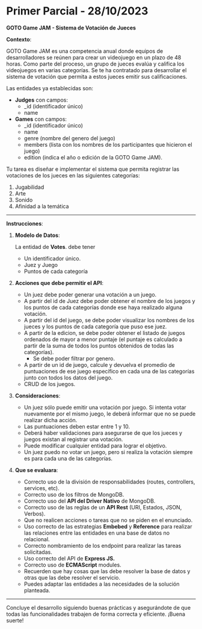# Primer Parcial - 28/10/2023

**GOTO Game JAM - Sistema de Votación de Jueces**

**Contexto**:

GOTO Game JAM es una competencia anual donde equipos de desarrolladores se reúnen para crear un videojuego en un plazo de 48 horas. Como parte del proceso, un grupo de jueces evalúa y califica los videojuegos en varias categorías. Se te ha contratado para desarrollar el sistema de votación que permita a estos jueces emitir sus calificaciones.

Las entidades ya establecidas son:

- **Judges** con campos:
    - _id (identificador único)
    - name
- **Games** con campos:
    - _id (identificador único)
    - name
    - genre (nombre del genero del juego)
    - members (lista con los nombres de los participantes que hicieron el juego)
    - edition (indica el año o edición de la GOTO Game JAM).

Tu tarea es diseñar e implementar el sistema que permita registrar las votaciones de los jueces en las siguientes categorías:

1. Jugabilidad
2. Arte
3. Sonido
4. Afinidad a la temática

---

**Instrucciones**:

1. **Modelo de Datos**:
    
    La entidad de **Votes**. debe tener
    
    - Un identificador único.
    - Juez y Juego
    - Puntos de cada categoría
2. **Acciones que debe permitir el API**:
    - Un juez debe poder generar una votación a un juego.
    - A partir del id de Juez debe poder obtener el nombre de los juegos y los puntos de cada categorías donde ese haya realizado alguna votación.
    - A partir del id del juego, se debe poder visualizar los nombres de los jueces y los puntos de cada categoría que puso ese juez.
    - A partir de la edicion, se debe poder obtener el listado de juegos ordenados de mayor a menor puntaje (el puntaje es calculado a partir de la suma de todos los puntos obtenidos de todas las categorías).
        - Se debe poder filtrar por genero.
    - A partir de un id de juego, calcule y devuelva el promedio de puntuaciones de ese juego específico en cada una de las categorías junto con todos los datos del juego.
    - CRUD de los juegos.
3. **Consideraciones**:
    - Un juez sólo puede emitir una votación por juego. Si intenta votar nuevamente por el mismo juego, le deberá informar que no se puede realizar dicha acción.
    - Las puntuaciones deben estar entre 1 y 10.
    - Deberá haber validaciones para asegurarse de que los jueces y juegos existan al registrar una votación.
    - Puede modificar cualquier entidad para lograr el objetivo.
    - Un juez puedo no votar un juego, pero si realiza la votación siempre es para cada una de las categorías.
4. **Que se evaluara**:
    - Correcto uso de la división de responsabilidades (routes, controllers, services, etc).
    - Correcto uso de los filtros de MongoDB.
    - Correcto uso del **API del Driver Nativo** de MongoDB.
    - Correcto uso de las reglas de un **API Rest** (URI, Estados, JSON, Verbos).
    - Que no realicen acciones o tareas que no se piden en el enunciado.
    - Uso correcto de las estrategias **Embebed** y **Reference** para realizar las relaciones entre las entidades en una base de datos no relacional.
    - Correcto nombramiento de los endpoint para realizar las tareas solicitadas.
    - Uso correcto del API de **Express JS.**
    - Correcto uso de **ECMAScript** modules.
    - Recuerden que hay cosas que las debe resolver la base de datos y otras que las debe resolver el servicio.
    - Puedes adaptar las entidades a las necesidades de la solución planteada.

---

Concluye el desarrollo siguiendo buenas prácticas y asegurándote de que todas las funcionalidades trabajen de forma correcta y eficiente. ¡Buena suerte!